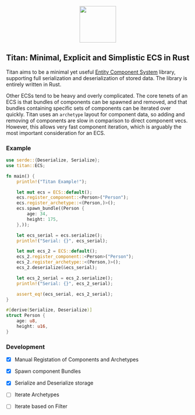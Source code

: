 <div align="center">
  <span><img src="https://upload.wikimedia.org/wikipedia/commons/thumb/d/d5/Rust_programming_language_black_logo.svg/1920px-Rust_programming_language_black_logo.svg.png" width="100"></span>
</div>

## Titan: Minimal, Explicit and Simplistic ECS in Rust

Titan aims to be a minimal yet useful [Entity Component System](https://en.wikipedia.org/wiki/Entity_component_system) library, supporting full serialization and deserialization of stored data. The library is entirely written in Rust.

Other ECSs tend to be heavy and overly complicated. The core tenets of an ECS is that bundles of components can be spawned and removed, and that bundles containing specific sets of components can be iterated over quickly. Titan uses an `archetype` layout for component data, so adding and removing of components are slow in comparison to direct component vecs. However, this allows very fast component iteration, which is arguably the most important consideration for an ECS. 

### Example

```rust
use serde::{Deserialize, Serialize};
use titan::ECS;

fn main() {
    println!("Titan Example!");

    let mut ecs = ECS::default();
    ecs.register_component::<Person>("Person");
    ecs.register_archetype::<(Person,)>();
    ecs.spawn_bundle((Person {
        age: 34,
        height: 175,
    },));

    let ecs_serial = ecs.serialize();
    println!("Serial: {}", ecs_serial);

    let mut ecs_2 = ECS::default();
    ecs_2.register_component::<Person>("Person");
    ecs_2.register_archetype::<(Person,)>();
    ecs_2.deserialize(&ecs_serial);

    let ecs_2_serial = ecs_2.serialize();
    println!("Serial: {}", ecs_2_serial);

    assert_eq!(ecs_serial, ecs_2_serial);
}

#[derive(Serialize, Deserialize)]
struct Person {
    age: u8,
    height: u16,
}
```

### Development

- [x] Manual Registation of Components and Archetypes
- [x] Spawn component Bundles
- [x] Serialize and Deserialize storage
- [ ] Iterate Archetypes
- [ ] Iterate based on Filter 

